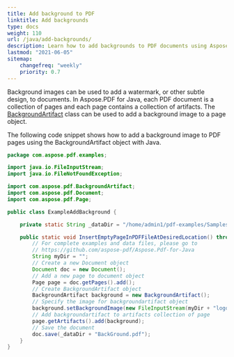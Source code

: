 ```yaml
---
title: Add background to PDF 
linktitle: Add backgrounds
type: docs
weight: 110
url: /java/add-backgrounds/
description: Learn how to add backgrounds to PDF documents using Aspose.PDF for Java. Follow this step-by-step guide for creative customization.
lastmod: "2021-06-05"
sitemap:
    changefreq: "weekly"
    priority: 0.7
---
```


Background images can be used to add a watermark, or other subtle design, to documents. In Aspose.PDF for Java, each PDF document is a collection of pages and each page contains a collection of artifacts. The [BackgroundArtifact](https://reference.aspose.com/pdf/java/com.aspose.pdf/BackgroundArtifact) class can be used to add a background image to a page object.

The following code snippet shows how to add a background image to PDF pages using the BackgroundArtifact object with Java.

```java
package com.aspose.pdf.examples;

import java.io.FileInputStream;
import java.io.FileNotFoundException;

import com.aspose.pdf.BackgroundArtifact;
import com.aspose.pdf.Document;
import com.aspose.pdf.Page;

public class ExampleAddBackground {

    private static String _dataDir = "/home/admin1/pdf-examples/Samples/";

    public static void InsertEmptyPageInPDFFileAtDesiredLocation() throws FileNotFoundException {
        // For complete examples and data files, please go to
        // https://github.com/aspose-pdf/Aspose.Pdf-for-Java
        String myDir = "";
        // Create a new Document object
        Document doc = new Document();
        // Add a new page to document object
        Page page = doc.getPages().add();
        // Create BackgroundArtifact object
        BackgroundArtifact background = new BackgroundArtifact();
        // Specify the image for backgroundartifact object
        background.setBackgroundImage(new FileInputStream(myDir + "logo.png"));
        // Add backgroundartifact to artifacts collection of page
        page.getArtifacts().add(background);
        // Save the document
        doc.save(_dataDir + "BackGround.pdf");
    }
}
```
